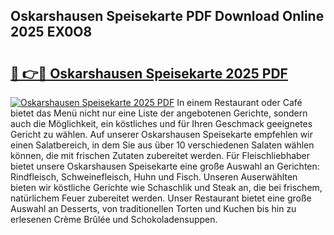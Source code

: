 ## Oskarshausen Speisekarte PDF Download Online 2025 EX0O8

# <h2><a href="http://gca98l.nevu.top/?p=Oskarshausen+Speisekarte">🔗 👉🔴 Oskarshausen Speisekarte 2025 PDF</a></h2>

[![Oskarshausen Speisekarte 2025 PDF](https://i.imgur.com/dBaPXMq.png)](http://gca98l.nevu.top/?p=Oskarshausen+Speisekarte)
In einem Restaurant oder Café bietet das Menü nicht nur eine Liste der angebotenen Gerichte, sondern auch die Möglichkeit, ein köstliches und für Ihren Geschmack geeignetes Gericht zu wählen. Auf unserer Oskarshausen Speisekarte empfehlen wir einen Salatbereich, in dem Sie aus über 10 verschiedenen Salaten wählen können, die mit frischen Zutaten zubereitet werden. Für Fleischliebhaber bietet unsere Oskarshausen Speisekarte eine große Auswahl an Gerichten: Rindfleisch, Schweinefleisch, Huhn und Fisch. Unseren Auserwählten bieten wir köstliche Gerichte wie Schaschlik und Steak an, die bei frischem, natürlichem Feuer zubereitet werden. Unser Restaurant bietet eine große Auswahl an Desserts, von traditionellen Torten und Kuchen bis hin zu erlesenen Crème Brûlée und Schokoladensuppen.
